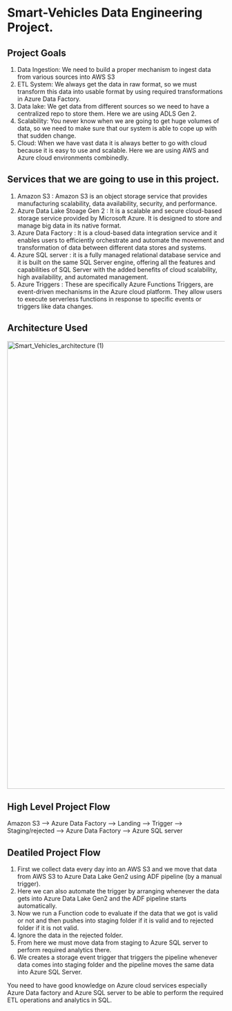 # Smart-Vehicles Data Engineering Project.

## Project Goals

1. Data Ingestion: We need to build a proper mechanism to ingest data from various sources into AWS S3
2. ETL System: We always get the data in raw format, so we must transform this data into usable format by using required transformations in Azure Data Factory.
3. Data lake: We get data from different sources so we need to have a centralized repo to store them. Here we are using ADLS Gen 2.
4. Scalability: You never know when we are going to get huge volumes of data, so we need to make sure that our system is able to cope up with that sudden change.
5. Cloud: When we have vast data it is always better to go with cloud because it is easy to use and scalable. Here we are using AWS and Azure cloud environments combinedly.

## Services that we are going to use in this project.

1. Amazon S3 : Amazon S3 is an object storage service that provides manufacturing scalability, data availability, security, and performance.
2. Azure Data Lake Stoage Gen 2 : It is a scalable and secure cloud-based storage service provided by Microsoft Azure. It is designed to store and manage big data in its native format.
3. Azure Data Factory : It is a cloud-based data integration service and it enables users to efficiently orchestrate and automate the movement and transformation of data between different data stores and systems.
4. Azure SQL server : it is a fully managed relational database service and it is built on the same SQL Server engine, offering all the features and capabilities of SQL Server with the added benefits of cloud scalability, high availability, and automated management.
5. Azure Triggers : These are specifically Azure Functions Triggers, are event-driven mechanisms in the Azure cloud platform. They allow users to execute serverless functions in response to specific events or triggers like data changes.

## Architecture Used

<img width="1036" alt="Smart_Vehicles_architecture (1)" src="https://github.com/venkat2705/Smart-Vehicles/assets/60357150/b2fd50e1-4887-4972-826d-6ff286cb6fbb">

## High Level Project Flow

Amazon S3 --> Azure Data Factory --> Landing --> Trigger --> Staging/rejected --> Azure Data Factory --> Azure SQL server

## Deatiled Project Flow

1. First we collect data every day into an AWS S3 and we move that data from AWS S3 to Azure Data Lake Gen2 using ADF pipeline (by a manual trigger).
2. Here we can also automate the trigger by arranging whenever the data gets into Azure Data Lake Gen2 and the ADF pipeline starts automatically.
3. Now we run a Function code to evaluate if the data that we got is valid or not and then pushes into staging folder if it is valid and to rejected folder if it is not valid.
4. Ignore the data in the rejected folder.
5. From here we must move data from staging to Azure SQL server to perform required analytics there.
6. We creates a storage event trigger that triggers the pipeline whenever data comes into staging folder and the pipeline moves the same data into Azure SQL Server.

You need to have good knowledge on Azure cloud services especially Azure Data factory and Azure SQL server to be able to perform the required ETL operations and analytics in SQL.

